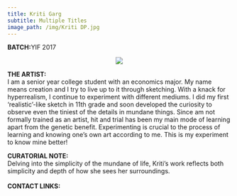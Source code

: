 ```yaml
---
title: Kriti Garg
subtitle: Multiple Titles
image_path: /img/Kriti DP.jpg
---
```


<p><b>BATCH:</b>YIF 2017</p>

<p align="center">
<img src="../../img/Kriti DP.jpg"></p>

<b>THE ARTIST:</b>
<br />
I am a senior year college student with an economics major. My name means creation and I try to live up to it through sketching. With a knack for hyperrealism, I continue to experiment with different mediums. I did my first ‘realistic’-like sketch in 11th grade and soon developed the curiosity to observe even the tiniest of the details in mundane things. Since am not formally trained as an artist, hit and trial has been my main mode of learning apart from the genetic benefit. Experimenting is crucial to the process of learning and knowing one’s own art according to me. This is my experiment to know mine better!

<b>CURATORIAL NOTE:</b>
<br />
Delving into the simplicity of the mundane of life, Kriti’s work reflects both simplicity and depth of how she sees her surroundings.
<br />
<br />
<b>CONTACT LINKS:</b>
<br />
<a href="https://www.facebook.com/rohit.lahoti" class="fa fa-facebook"></a>
<a href="https://www.instagram.com/kriti_art/" class="fa fa-instagram"></a>
<a href="https://kritiart.com" class="fa fa-wordpress"></a>
<a href="kriti.garg@ashoka.edu.in" class="fa fa-envelope"></a>





